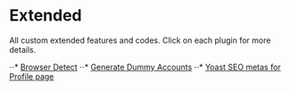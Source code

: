 # Extended

All custom extended features and codes. Click on each plugin for more details.

⋅⋅* [Browser Detect](https://github.com/ultimatemember/Extended/tree/main/um-browser-detect)
⋅⋅* [Generate Dummy Accounts](https://github.com/ultimatemember/Extended/tree/main/um-dummy-accounts)
⋅⋅\* [Yoast SEO metas for Profile page](https://github.com/ultimatemember/Extended/tree/main/um-yoast-seo)
